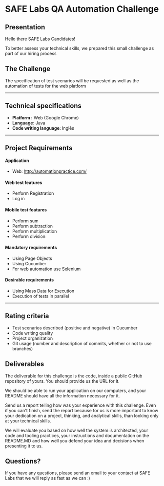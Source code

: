 # SAFE Labs QA Automation Challenge

## Presentation

Hello there SAFE Labs Candidates!

To better assess your technical skills, we prepared this small challenge as part of our hiring process

## The Challenge

The specification of test scenarios will be requested as well as the automation of tests for the web platform

-------------
Technical specifications
-------------

- **Platform :** Web (Google Chrome)
- **Language:** Java
- **Code writing language:** Inglês

-------------
Project Requirements
-------------

#### Application

 - Web: http://automationpractice.com/

#### Web test features

 - Perform Registration
 - Log in

#### Mobile test features

 - Perform sum
 - Perform subtraction
 - Perform multiplication
 - Perform division

#### Mandatory requirements

 - Using Page Objects
 - Using Cucumber
 - For web automation use Selenium

#### Desirable requirements

 - Using Mass Data for Execution
 - Execution of tests in parallel


-------------
Rating criteria
-------------

 - Test scenarios described (positive and negative) in Cucumber
 - Code writing quality
 - Project organization
 - Git usage (number and description of commits, whether or not to use branches)

## Deliverables

The deliverable for this challenge is the code, inside a public GitHub repository of yours. You should provide us the URL for it.

We should be able to run your application on our computers, and your README should have all the information necessary for it. 

Send us a report telling how was your experience with this challenge. Even if you can't finish, send the report because for us is more important to know your dedication on a project, thinking, and analytical skills, than looking only at your technical skills.

We will evaluate you based on how well the system is architected, your code and tooling practices, your instructions and documentation on the README.MD and how well you defend your idea and decisions when presenting it to us.

## Questions?

If you have any questions, please send an email to your contact at SAFE Labs that we will reply as fast as we can :)

